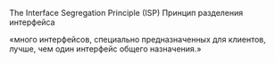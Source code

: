 The Interface Segregation Principle (ISP)
Принцип разделения интерфейса

«много интерфейсов, специально предназначенных для клиентов, лучше, чем один интерфейс общего назначения.»
